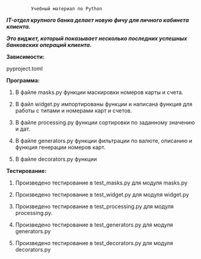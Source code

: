              Учебный материал по Python

***IT-отдел крупного банка делает новую 
фичу для личного кабинета клиента.*** 

***Это виджет, который показывает несколько 
последних успешных банковских операций клиента.***

**Зависимости:**

pyproject.toml

**Программа:**

1. В файле masks.py функции маскировки номеров 
карты и счета.

2. В файл widget.py импортированы функции и 
написана функция для работы с типами 
и номерами карт и счетов.

3. В файле processing.py функции сортировки 
по заданному значению и дат.

4. В файле generators.py функции фильтрации 
по валюте, описанию и функция генерации номеров карт.

5. В файле decorators.py функции 


**Тестирование:**

1. Произведено тестирование в test_masks.py для модуля masks.py

2. Произведено тестирование в test_widget.py для модуля widget.py

3. Произведено тестирование в test_processing.py для модуля processing.py.

4. Произведено тестирование в test_generators.py для модуля generators.py

5. Произведено тестирование в test_decorators.py для модуля decorators.py